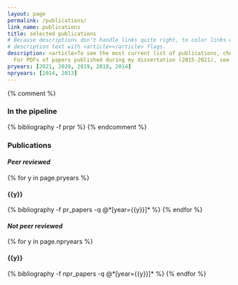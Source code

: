 ```yaml
---
layout: page
permalink: /publications/
link_name: publications
title: selected publications
# Because descriptions don't handle links quite right, to color links with theme, make sure to surround
# description text with <article></article> flags.
description: <article>To see the most current list of publications, check out my <a href="https://scholar.google.com/citations?user=zETn5qAAAAAJ&hl=en" target="_blank">Google Scholar</a> page.
  For PDFs of papers published during my dissertation (2015-2021), see the Fierer Lab <a href="http://fiererlab.org/publications/" target="_blank">publications page</a>. If a pdf is not available on this page feel free to <a href="mailto:hhollandmoritz@gmail.com" target="_blank">contact me</a> for a copy. </article> 
pryears: [2021, 2020, 2019, 2018, 2014]
npryears: [2014, 2013]
---
```

{% comment %}
<h3  class="pubyear">In the pipeline</h3>
{% bibliography -f prpr %}
{% endcomment %}
<h3  class="pubyear">Publications</h3>
<h4  class="pubyear"><i>Peer reviewed</i></h4>
{% for y in page.pryears %}
  <h4 class="year">{{y}}</h4>
  {% bibliography -f pr_papers -q @*[year={{y}}]* %}
{% endfor %}

<h4  class="pubyear"><i>Not peer reviewed</i></h4>
{% for y in page.npryears %}
  <h4 class="year">{{y}}</h4>
  {% bibliography -f npr_papers -q @*[year={{y}}]* %}
{% endfor %}
